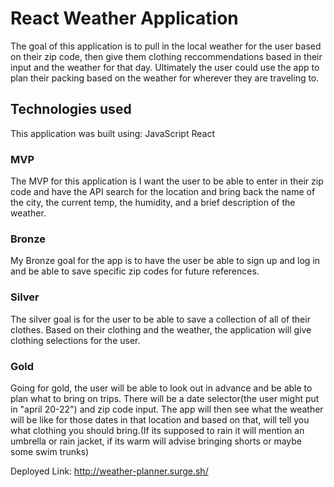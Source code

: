 # React Weather Application

The goal of this application is to pull in the local weather for the user based on their zip code, then give them clothing reccommendations based in their input and the weather for that day. Ultimately the user could use the app to plan their packing based on the weather for wherever they are traveling to.

## Technologies used

This application was built using:
JavaScript
React

### MVP

The MVP for this application is I want the user to be able to enter in their zip code and have the API search for the location and bring back the name of the city, the current temp, the humidity, and a brief description of the weather.

### Bronze

My Bronze goal for the app is to have the user be able to sign up and log in and be able to save specific zip codes for future references.

### Silver

The silver goal is for the user to be able to save a collection of all of their clothes. Based on their clothing and the weather, the application will give clothing selections for the user.

### Gold

Going for gold, the user will be able to look out in advance and be able to plan what to bring on trips. There will be a date selector(the user might put in "april 20-22") and zip code input. The app will then see what the weather will be like for those dates in that location and based on that, will tell you what clothing you should bring.(If its supposed to rain it will mention an umbrella or rain jacket, if its warm will advise bringing shorts or maybe some swim trunks)

Deployed Link: http://weather-planner.surge.sh/